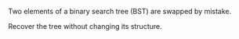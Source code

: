 

Two elements of a binary search tree (BST) are swapped by mistake.

Recover the tree without changing its structure.

